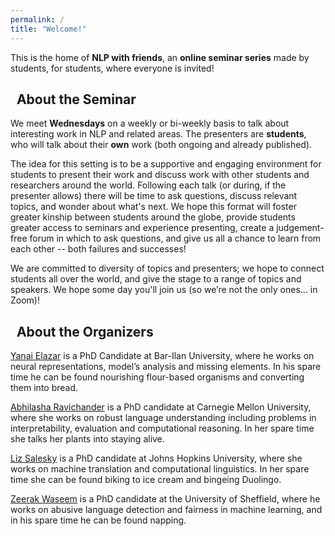```yaml
---
permalink: /
title: "Welcome!"
---
```


This is the home of **NLP with friends**, 
an **online seminar series** made by students, for students, where everyone is invited!


## <i class="fas fa-fw fa-chalkboard-teacher"></i>&nbsp; About the Seminar

We meet **Wednesdays** on a weekly or bi-weekly basis to talk about interesting work in NLP and related areas. The presenters are **students**, who will talk about their **own** work (both ongoing and already published). 

The idea for this setting is to be a supportive and engaging environment for students to present their work and discuss work with other students and researchers around the world.
Following each talk (or during, if the presenter allows) there will be time to ask questions, discuss relevant topics, and wonder about what's next.
We hope this format will foster greater kinship between students around the globe, provide students greater access to seminars and experience presenting, create a judgement-free forum in which to ask questions, and give us all a chance to learn from each other -- both failures and successes!

We are committed to diversity of topics and presenters; we hope to connect students all over the world, and give the stage to a range of topics and speakers. 
<span title="(Lennon, 1971)">We hope some day you'll join us (so we’re not the only ones... in Zoom)!</span>


## <i class="fas fa-fw fa-people-arrows"></i>&nbsp; About the Organizers

[Yanai Elazar](https://yanaiela.github.io/) is a PhD Candidate at Bar-Ilan University, where he works on neural representations, model’s analysis and missing elements. In his spare time he can be found nourishing flour-based organisms and converting them into bread.

[Abhilasha Ravichander](https://www.cs.cmu.edu/~aravicha/) is a PhD candidate at Carnegie Mellon University, where she works on robust language understanding including problems in interpretability, evaluation and computational reasoning. In her spare time she talks her plants into staying alive.

[Liz Salesky](http://esalesky.github.io/) is a PhD candidate at Johns Hopkins University, where she works on machine translation and computational linguistics. In her spare time she can be found biking to ice cream and bingeing Duolingo. 

[Zeerak Waseem](https://twitter.com/ZeerakW) is a PhD candidate at the University of Sheffield, where he works on abusive language detection and fairness in machine learning, and in his spare time he can be found napping. 